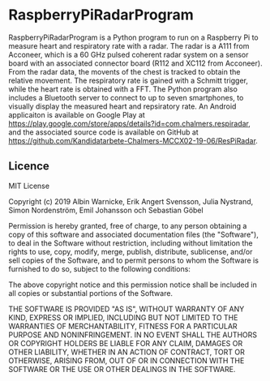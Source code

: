 # RaspberryPiRadarProgram
RaspberryPiRadarProgram is a Python program to run on a Raspberry Pi to measure heart and respiratory rate with a radar. 
The radar is a A111 from Acconeer, which is a 60 GHz pulsed coherent radar system on a sensor board with an associated connector board 
(R112 and XC112 from Acconeer).
From the radar data, the movents of the chest is tracked to obtain the relative movement. 
The respiratory rate is gained with a Schmitt trigger, while the heart rate is obtained with a FFT.
The Python program also includes a Bluetooth server to connect to up to seven smartphones, 
to visually display the measured heart and repsiratory rate. 
An Android applicaiton is available on Google Play at https://play.google.com/store/apps/details?id=com.chalmers.respiradar, 
and the associated source code is available on GitHub at https://github.com/Kandidatarbete-Chalmers-MCCX02-19-06/ResPiRadar.


## Licence
MIT License

Copyright (c) 2019 Albin Warnicke, Erik Angert Svensson, Julia Nystrand, Simon Nordenström, Emil Johansson och Sebastian Göbel

Permission is hereby granted, free of charge, to any person obtaining a copy
of this software and associated documentation files (the "Software"), to deal
in the Software without restriction, including without limitation the rights
to use, copy, modify, merge, publish, distribute, sublicense, and/or sell
copies of the Software, and to permit persons to whom the Software is
furnished to do so, subject to the following conditions:

The above copyright notice and this permission notice shall be included in all
copies or substantial portions of the Software.

THE SOFTWARE IS PROVIDED "AS IS", WITHOUT WARRANTY OF ANY KIND, EXPRESS OR
IMPLIED, INCLUDING BUT NOT LIMITED TO THE WARRANTIES OF MERCHANTABILITY,
FITNESS FOR A PARTICULAR PURPOSE AND NONINFRINGEMENT. IN NO EVENT SHALL THE
AUTHORS OR COPYRIGHT HOLDERS BE LIABLE FOR ANY CLAIM, DAMAGES OR OTHER
LIABILITY, WHETHER IN AN ACTION OF CONTRACT, TORT OR OTHERWISE, ARISING FROM,
OUT OF OR IN CONNECTION WITH THE SOFTWARE OR THE USE OR OTHER DEALINGS IN THE
SOFTWARE.
